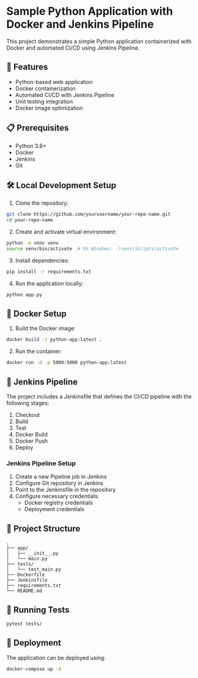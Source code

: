 # Sample Python Application with Docker and Jenkins Pipeline

This project demonstrates a simple Python application containerized with Docker and automated CI/CD using Jenkins Pipeline.

## 🚀 Features

- Python-based web application
- Docker containerization
- Automated CI/CD with Jenkins Pipeline
- Unit testing integration
- Docker image optimization

## 📋 Prerequisites

- Python 3.8+
- Docker
- Jenkins
- Git

## 🛠️ Local Development Setup

1. Clone the repository:
```bash
git clone https://github.com/yourusername/your-repo-name.git
cd your-repo-name
```

2. Create and activate virtual environment:
```bash
python -m venv venv
source venv/bin/activate  # On Windows: .\venv\Scripts\activate
```

3. Install dependencies:
```bash
pip install -r requirements.txt
```

4. Run the application locally:
```bash
python app.py
```

## 🐳 Docker Setup

1. Build the Docker image:
```bash
docker build -t python-app:latest .
```

2. Run the container:
```bash
docker run -d -p 5000:5000 python-app:latest
```

## 🔄 Jenkins Pipeline

The project includes a Jenkinsfile that defines the CI/CD pipeline with the following stages:

1. Checkout
2. Build
3. Test
4. Docker Build
5. Docker Push
6. Deploy

### Jenkins Pipeline Setup

1. Create a new Pipeline job in Jenkins
2. Configure Git repository in Jenkins
3. Point to the Jenkinsfile in the repository
4. Configure necessary credentials:
   - Docker registry credentials
   - Deployment credentials

## 📁 Project Structure

```
.
├── app/
│   ├── __init__.py
│   └── main.py
├── tests/
│   └── test_main.py
├── Dockerfile
├── Jenkinsfile
├── requirements.txt
└── README.md
```

## 🧪 Running Tests

```bash
pytest tests/
```
## 🚀 Deployment

The application can be deployed using:

```bash
docker-compose up -d
```
